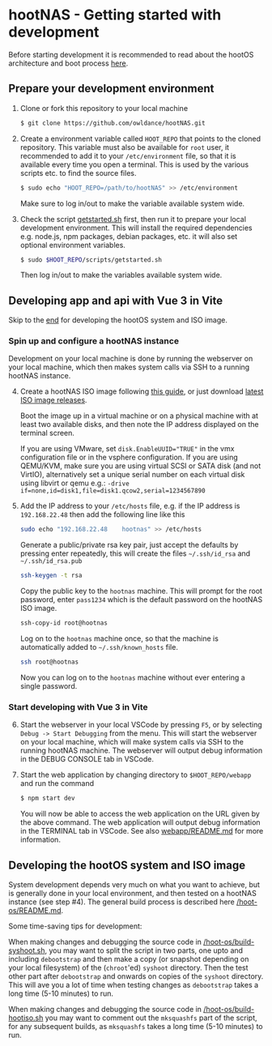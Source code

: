 # hootNAS - Getting started with development

Before starting development it is recommended to read about the hootOS 
architecture and boot process [here](/hoot-os/architecture-and-boot-process.md).

## Prepare your development environment

1.  Clone or fork this repository to your local machine
    
    ```bash
    $ git clone https://github.com/owldance/hootNAS.git
    ```

2.  Create a environment variable called `HOOT_REPO` that points to the 
    cloned repository. This variable must also be available for `root` user, 
    it recommended to add it to your `/etc/environment` file, so that it is 
    available every time you open a terminal. This is used by the various 
    scripts etc. to find the source files.

    ```bash
    $ sudo echo "HOOT_REPO=/path/to/hootNAS" >> /etc/environment
    ```

    Make sure to log in/out to make the variable available system wide.

3.  Check the script 
    [getstarted.sh](/scripts/getstarted.sh) first, then run it to prepare 
    your local development environment. This will install the required
    dependencies e.g. node.js, npm packages, debian packages, etc. it will also
    set optional environment variables.

    ```bash
    $ sudo $HOOT_REPO/scripts/getstarted.sh
    ```
    
    Then log in/out to make the variables available system wide.
    
## Developing app and api with Vue 3 in Vite
    
Skip to the [end](#Developing-the-hootOS-system-and-ISO-image) for developing 
the hootOS system and ISO image.

### Spin up and configure a hootNAS instance

Development on your local machine is done by running the webserver on your
local machine, which then makes system calls via SSH to a running hootNAS 
instance.

4.  Create a hootNAS ISO image following [this guide](/hoot-os/README.md), or
    just download 
    [latest ISO image releases](https://github.com/owldance/hootNAS/releases).
    
    Boot the image up in a virtual machine or on a physical machine with at 
    least two available disks, and then note the IP address displayed on the 
    terminal screen. 

    If you are using VMware, set `disk.EnableUUID="TRUE"` in the vmx 
    configuration file or in the vsphere configuration. If you are using 
    QEMU/KVM, make sure you are using virtual SCSI or SATA disk 
    (and not VirtIO), alternatively set a unique serial number on each virtual 
    disk using libvirt or qemu e.g.: 
    `-drive if=none,id=disk1,file=disk1.qcow2,serial=1234567890`

5.  Add the IP address to your `/etc/hosts` file, e.g. if the IP address is 
    `192.168.22.48` then add the following line like this

    ```bash
    sudo echo "192.168.22.48    hootnas" >> /etc/hosts
    ```

    Generate a public/private rsa key pair, just accept the defaults by 
    pressing enter repeatedly, this will create the files `~/.ssh/id_rsa` and 
    `~/.ssh/id_rsa.pub`
    
    ```bash
    ssh-keygen -t rsa
    ```

    Copy the public key to the `hootnas` machine. This will prompt for 
    the root password, enter `pass1234` which is the default password on the 
    hootNAS ISO image.
    
    ```bash
    ssh-copy-id root@hootnas
    ```
    
    Log on to the `hootnas` machine once, so that the machine is 
    automatically added to `~/.ssh/known_hosts` file.
    
    ```bash
    ssh root@hootnas
    ```

    Now you can log on to the `hootnas` machine without ever entering a 
    single password. 

### Start developing with Vue 3 in Vite

6.  Start the webserver in your local VSCode by pressing `F5`, or by selecting 
    `Debug -> Start Debugging` from the menu. This will start the webserver on 
    your local machine, which will make system calls via SSH to the running 
    hootNAS machine. The webserver will output debug information in the DEBUG 
    CONSOLE tab in VSCode.


7.  Start the web application by changing directory to `$HOOT_REPO/webapp` and 
    run the command
    
    ```bash
    $ npm start dev
    ```

    You will now be able to access the web application on the URL given by the 
    above command. The web application will output debug information in the
    TERMINAL tab in VSCode. See also [webapp/README.md](/webapp/README.md) for
    more information.

## Developing the hootOS system and ISO image

System development depends very much on what you want to achieve, but is 
generally done in your local environment, and then tested on a hootNAS 
instance (see step #4). The general build process is described here 
[/hoot-os/README.md](/hoot-os/README.md).

Some time-saving tips for development:

When making changes and debugging the source code in 
[/hoot-os/build-syshoot.sh](/hoot-os/build-syshoot.sh), you may want to 
split the script in two parts, one upto and including `debootstrap` and 
then make a copy (or snapshot depending on your local filesystem) of the 
(`chroot`'ed) `syshoot` directory. Then the test other part after `debootstrap` and onwards on copies of the `syshoot` directory. This will 
ave you a lot of time when testing changes as `debootstrap` takes a long 
time (5-10 minutes) to run.

When making changes and debugging the source code in 
[/hoot-os/build-hootiso.sh](/hoot-os/build-hootiso.sh) you may want to 
comment out the `mksquashfs` part of the script, for any subsequent builds, 
as `mksquashfs` takes a long time (5-10 minutes) to run.



